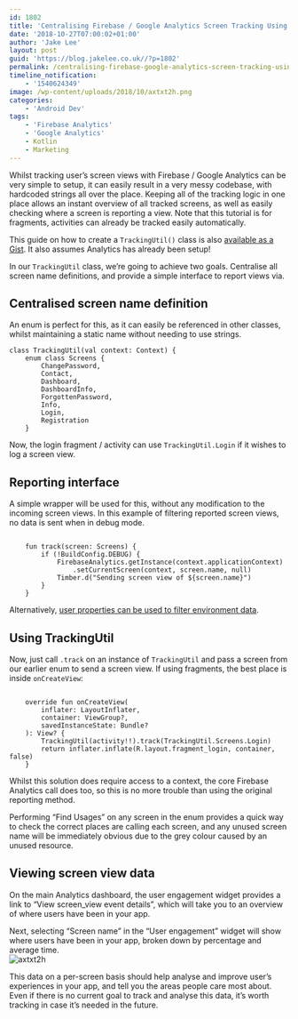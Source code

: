 ```yaml
---
id: 1802
title: 'Centralising Firebase / Google Analytics Screen Tracking Using Android Fragments'
date: '2018-10-27T07:00:02+01:00'
author: 'Jake Lee'
layout: post
guid: 'https://blog.jakelee.co.uk//?p=1802'
permalink: /centralising-firebase-google-analytics-screen-tracking-using-android-fragments/
timeline_notification:
    - '1540624349'
image: /wp-content/uploads/2018/10/axtxt2h.png
categories:
    - 'Android Dev'
tags:
    - 'Firebase Analytics'
    - 'Google Analytics'
    - Kotlin
    - Marketing
---
```


Whilst tracking user’s screen views with Firebase / Google Analytics can be very simple to setup, it can easily result in a very messy codebase, with hardcoded strings all over the place. Keeping all of the tracking logic in one place allows an instant overview of all tracked screens, as well as easily checking where a screen is reporting a view. Note that this tutorial is for fragments, activities can already be tracked easily automatically.

This guide on how to create a `TrackingUtil()` class is also [available as a Gist](https://gist.github.com/JakeSteam/19c4d4869001b41c81de9c5b91dfd4c3). It also assumes Analytics has already been setup!

In our `TrackingUtil` class, we’re going to achieve two goals. Centralise all screen name definitions, and provide a simple interface to report views via.

## Centralised screen name definition

An enum is perfect for this, as it can easily be referenced in other classes, whilst maintaining a static name without needing to use strings.

```
class TrackingUtil(val context: Context) {
    enum class Screens {
        ChangePassword,
        Contact,
        Dashboard,
        DashboardInfo,
        ForgottenPassword,
        Info,
        Login,
        Registration
    }
```

Now, the login fragment / activity can use `TrackingUtil.Login` if it wishes to log a screen view.

## Reporting interface

A simple wrapper will be used for this, without any modification to the incoming screen views. In this example of filtering reported screen views, no data is sent when in debug mode.

```

    fun track(screen: Screens) {
        if (!BuildConfig.DEBUG) {
            FirebaseAnalytics.getInstance(context.applicationContext)
                .setCurrentScreen(context, screen.name, null)
            Timber.d("Sending screen view of ${screen.name}")
        }
    }
```

Alternatively, [user properties can be used to filter environment data](https://blog.jakelee.co.uk//filtering-google-firebase-analytics-traffic-by-buildtype-environment-on-android).

## Using TrackingUtil

Now, just call `.track` on an instance of `TrackingUtil` and pass a screen from our earlier enum to send a screen view. If using fragments, the best place is inside `onCreateView`:

```

    override fun onCreateView(
        inflater: LayoutInflater,
        container: ViewGroup?,
        savedInstanceState: Bundle?
    ): View? {
        TrackingUtil(activity!!).track(TrackingUtil.Screens.Login)
        return inflater.inflate(R.layout.fragment_login, container, false)
    }
```

Whilst this solution does require access to a context, the core Firebase Analytics call does too, so this is no more trouble than using the original reporting method.

Performing “Find Usages” on any screen in the enum provides a quick way to check the correct places are calling each screen, and any unused screen name will be immediately obvious due to the grey colour caused by an unused resource.

## Viewing screen view data

On the main Analytics dashboard, the user engagement widget provides a link to “View screen\_view event details”, which will take you to an overview of where users have been in your app.

Next, selecting “Screen name” in the “User engagement” widget will show where users have been in your app, broken down by percentage and average time.  
![axtxt2h](https://i2.wp.com/blog.jakelee.co.uk//wp-content/uploads/2018/10/axtxt2h.png?resize=506%2C342&ssl=1)

This data on a per-screen basis should help analyse and improve user’s experiences in your app, and tell you the areas people care most about. Even if there is no current goal to track and analyse this data, it’s worth tracking in case it’s needed in the future.